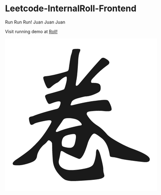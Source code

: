# Leetcode-InternalRoll-Frontend

Run Run Run! Juan Juan Juan

Visit running demo at [Roll!](https://roll.brightness77.com)

![Juan](https://raw.githubusercontent.com/brightness77/Leetcode-InternalRoll-Frontend/main/src/static/img/juan_dark.png)
